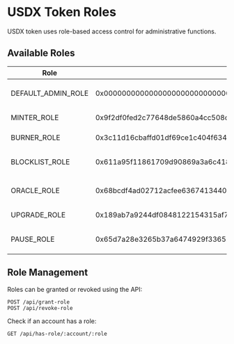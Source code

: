 # USDX Token Roles

USDX token uses role-based access control for administrative functions.

## Available Roles

| Role                | Hash                                                             | Description                        |
|---------------------|------------------------------------------------------------------|------------------------------------|
| DEFAULT_ADMIN_ROLE  | 0x0000000000000000000000000000000000000000000000000000000000000000 | Admin role, can grant other roles |
| MINTER_ROLE         | 0x9f2df0fed2c77648de5860a4cc508cd0818c85b8b8a1ab4ceeef8d981c8956a6 | Can mint new tokens               |
| BURNER_ROLE         | 0x3c11d16cbaffd01df69ce1c404f6340ee057498f5f00246190ea54220576a848 | Can burn tokens                   |
| BLOCKLIST_ROLE      | 0x611a95f11861709d90869a3a6c418538cfd770d4a6fc7c5d42c8d3e29095275 | Can block/unblock accounts        |
| ORACLE_ROLE         | 0x68bcdf4ad02712acfee63674134406c11a0ec5ca3d115a6c010ba4dde195f803 | Can update reward multiplier      |
| UPGRADE_ROLE        | 0x189ab7a9244df0848122154315af71fe140f3db0fe014031783b0946b8c9d2e3 | Can upgrade contract              |
| PAUSE_ROLE          | 0x65d7a28e3265b37a6474929f336521b332c1681b933f6cb9f3376673440d862a | Can pause/unpause contract        |

## Role Management

Roles can be granted or revoked using the API:

```
POST /api/grant-role
POST /api/revoke-role
```

Check if an account has a role:

```
GET /api/has-role/:account/:role
```